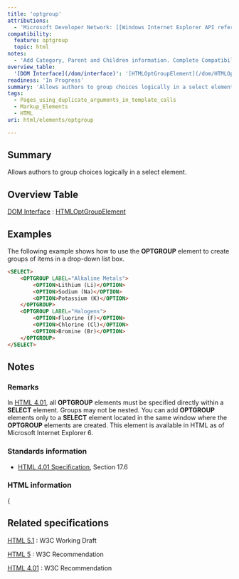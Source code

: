 ```yaml
---
title: 'optgroup'
attributions:
  - 'Microsoft Developer Network: [[Windows Internet Explorer API reference](http://msdn.microsoft.com/en-us/library/ie/hh828809%28v=vs.85%29.aspx) Article]'
compatibility:
  feature: optgroup
  topic: html
notes:
  - 'Add Category, Parent and Children information. Complete Compatibility table. Complete HTML information subsection.'
overview_table:
  '[DOM Interface](/dom/interface)': '[HTMLOptGroupElement](/dom/HTMLOptGroupElement)'
readiness: 'In Progress'
summary: 'Allows authors to group choices logically in a select element.'
tags:
  - Pages_using_duplicate_arguments_in_template_calls
  - Markup_Elements
  - HTML
uri: html/elements/optgroup

---
```

## Summary

Allows authors to group choices logically in a select element.

## Overview Table

[DOM Interface](/dom/interface)
:   [HTMLOptGroupElement](/dom/HTMLOptGroupElement)

## Examples

The following example shows how to use the **OPTGROUP** element to create groups of items in a drop-down list box.

``` html
<SELECT>
    <OPTGROUP LABEL="Alkaline Metals">
        <OPTION>Lithium (Li)</OPTION>
        <OPTION>Sodium (Na)</OPTION>
        <OPTION>Potassium (K)</OPTION>
    </OPTGROUP>
    <OPTGROUP LABEL="Halogens">
        <OPTION>Fluorine (F)</OPTION>
        <OPTION>Chlorine (Cl)</OPTION>
        <OPTION>Bromine (Br)</OPTION>
    </OPTGROUP>
</SELECT>
```

## Notes

### Remarks

In [HTML 4.01](http://go.microsoft.com/fwlink/p/?linkid=203769), all **OPTGROUP** elements must be specified directly within a **SELECT** element. Groups may not be nested. You can add **OPTGROUP** elements only to a **SELECT** element located in the same window where the **OPTGROUP** elements are created. This element is available in HTML as of Microsoft Internet Explorer 6.

### Standards information

-   [HTML 4.01 Specification](http://go.microsoft.com/fwlink/p/?linkid=25320), Section 17.6

### HTML information

{

## Related specifications

[HTML 5.1](http://www.w3.org/TR/html51/forms.html#the-optgroup-element)
:   W3C Working Draft

[HTML 5](http://www.w3.org/TR/html5/forms.html#the-optgroup-element)
:   W3C Recommendation

[HTML 4.01](http://www.w3.org/TR/html401/interact/forms.html#edef-OPTGROUP)
:   W3C Recommendation
